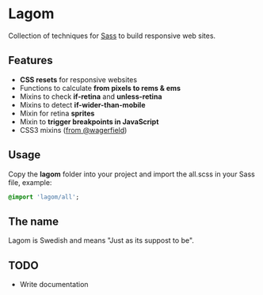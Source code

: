 # Lagom

Collection of techniques for [Sass](http://sass-lang.com/) to build responsive web sites.


## Features
- **CSS resets** for responsive websites
- Functions to calculate **from pixels to rems & ems** 
- Mixins to check **if-retina** and **unless-retina**
- Mixins to detect **if-wider-than-mobile** 
- Mixin for retina **sprites**
- Mixin to **trigger breakpoints in JavaScript**
- CSS3 mixins ([from @wagerfield](https://github.com/wagerfield/cssmixins)) 


## Usage

Copy the **lagom** folder into your project and import the all.scss in your Sass file, example:

```sass
@import 'lagom/all';
```


## The name

Lagom is Swedish and means "Just as its suppost to be".



## TODO
- Write documentation


